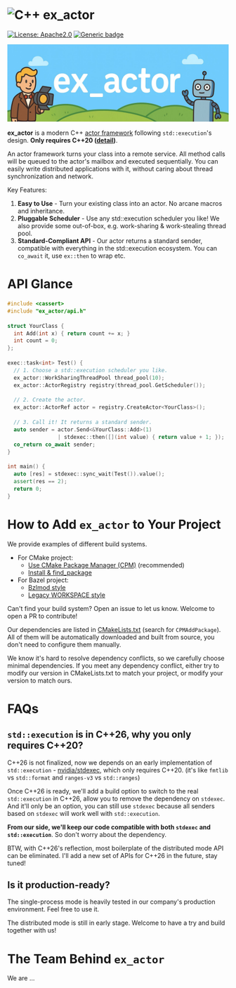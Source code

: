 # ![C++](https://img.shields.io/badge/c++-%2300599C.svg?style=for-the-badge&logo=c%2B%2B&logoColor=white) ex_actor

[![License: Apache2.0](https://img.shields.io/badge/License-Apache2.0-blue.svg)](https://opensource.org/licenses/apache-2.0)
[![Generic badge](https://img.shields.io/badge/C++-20-blue.svg)](https://shields.io/)

![image](assets/ex_actor_banner.jpg)

**ex_actor** is a modern C++ [actor framework](https://en.wikipedia.org/wiki/Actor_model) following `std::execution`'s design. **Only requires C++20 ([detail](#faqs))**.

An actor framework turns your class into a remote service. All method calls will be queued to the actor's mailbox and executed sequentially. You can easily write distributed applications with it, without caring about thread synchronization and network.

Key Features:
1. **Easy to Use** - Turn your existing class into an actor. No arcane macros and inheritance.
2. **Pluggable Scheduler** - Use any std::execution scheduler you like! We also provide some out-of-box, e.g. work-sharing & work-stealing thread pool.
3. **Standard-Compliant API** - Our actor returns a standard sender, compatible with everything in the std::execution ecosystem. You can `co_await` it, use `ex::then` to wrap etc.


# API Glance

<!-- doc test start -->
```cpp
#include <cassert>
#include "ex_actor/api.h"

struct YourClass {
  int Add(int x) { return count += x; }
  int count = 0;
};

exec::task<int> Test() {
  // 1. Choose a std::execution scheduler you like.
  ex_actor::WorkSharingThreadPool thread_pool(10);
  ex_actor::ActorRegistry registry(thread_pool.GetScheduler());

  // 2. Create the actor.
  ex_actor::ActorRef actor = registry.CreateActor<YourClass>();

  // 3. Call it! It returns a standard sender.
  auto sender = actor.Send<&YourClass::Add>(1) 
                | stdexec::then([](int value) { return value + 1; });
  co_return co_await sender;
}

int main() {
  auto [res] = stdexec::sync_wait(Test()).value();
  assert(res == 2);
  return 0;
}
```
<!-- doc test end -->

# How to Add `ex_actor` to Your Project

We provide examples of different build systems.

* For CMake project:
  * [Use CMake Package Manager (CPM)](test/import_test/cmake_cpm) (recommended)
  * [Install & find_package](test/import_test/cmake_install_find_package)
* For Bazel project:
  * [Bzlmod style](test/import_test/bazel_bzlmod)
  * [Legacy WORKSPACE style](test/import_test/bazel_workspace)

Can't find your build system? Open an issue to let us know. Welcome to open a PR to contribute!

Our dependencies are listed in [CMakeLists.txt](CMakeLists.txt) (search for `CPMAddPackage`).
All of them will be automatically downloaded and built from source, you don't need to configure them manually.

We know it's hard to resolve dependency conflicts, so we carefully choose minimal dependencies.
If you meet any dependency conflict, either try to modify our version in CMakeLists.txt to match your project, or modify your version to match ours.

# FAQs

## `std::execution` is in C++26, why you only requires C++20?

C++26 is not finalized, now we depends on an early implementation of `std::execution` - [nvidia/stdexec](https://github.com/NVIDIA/stdexec), which only requires C++20. (it's like `fmtlib` vs `std::format` and `ranges-v3` vs `std::ranges`)

Once C++26 is ready, we'll add a build option to switch to the real `std::execution` in C++26, allow you to remove the dependency on `stdexec`. And it'll only be an option, you can still use `stdexec` because all senders based on `stdexec` will work well with `std::execution`.

**From our side, we'll keep our code compatible with both `stdexec` and `std::execution`**. So don't worry about the dependency.

BTW, with C++26's reflection, most boilerplate of the distributed mode API can be eliminated. I'll add a new set of APIs for C++26 in the future, stay tuned!

## Is it production-ready?

The single-process mode is heavily tested in our company's production environment. Feel free to use it.

The distributed mode is still in early stage. Welcome to have a try and build together with us!

# The Team Behind `ex_actor`

We are ...